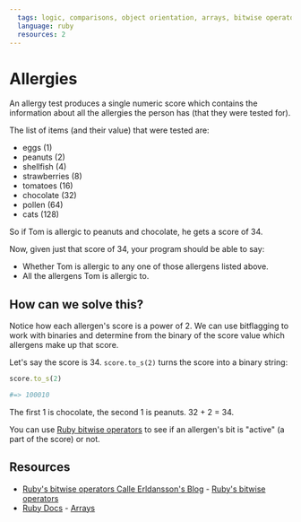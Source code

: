 ```yaml
---
  tags: logic, comparisons, object orientation, arrays, bitwise operators, advanced
  language: ruby
  resources: 2
---
```


# Allergies

An allergy test produces a single numeric score which contains the information about all the allergies the person has (that they were tested for).

The list of items (and their value) that were tested are:

* eggs (1)
* peanuts (2)
* shellfish (4)
* strawberries (8)
* tomatoes (16)
* chocolate (32)
* pollen (64)
* cats (128)

So if Tom is allergic to peanuts and chocolate, he gets a score of 34.

Now, given just that score of 34, your program should be able to say:

- Whether Tom is allergic to any one of those allergens listed above.
- All the allergens Tom is allergic to.

## How can we solve this?

Notice how each allergen's score is a power of 2. We can use bitflagging to work with binaries and determine from the binary of the score value which allergens make up that score.

Let's say the score is 34. `score.to_s(2)` turns the score into a binary string:

```ruby
score.to_s(2) 

#=> 100010
```

The first 1 is chocolate, the second 1 is peanuts. 32 + 2 = 34.

You can use [Ruby bitwise operators](http://calleerlandsson.com/2014/02/06/rubys-bitwise-operators/) to see if an allergen's bit is "active" (a part of the score) or not.

## Resources
* [Ruby's bitwise operators Calle Erldansson's Blog](http://calleerlandsson.com/) - [Ruby's bitwise operators](http://calleerlandsson.com/rubys-bitwise-operators)
* [Ruby Docs](http://www.ruby-doc.org/) - [Arrays](http://www.ruby-doc.org/core-2.1.1/Array.html)
